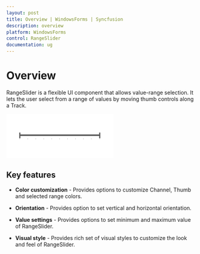 ```yaml
---
layout: post
title: Overview | WindowsForms | Syncfusion
description: overview
platform: WindowsForms
control: RangeSlider 
documentation: ug
---
```


# Overview

RangeSlider is a flexible UI component that allows value-range selection. It lets the user select from a range of values by moving  thumb controls along a Track.

![](Getting-Started_images/RangeSlider-img3.png) 

## Key features

* **Color customization** - Provides options to customize Channel, Thumb and selected range colors.

* **Orientation** - Provides option to set vertical and horizontal orientation.

* **Value settings** - Provides options to set minimum and maximum value of RangeSlider.

* **Visual style** - Provides rich set of visual styles to customize the look and feel of RangeSlider.